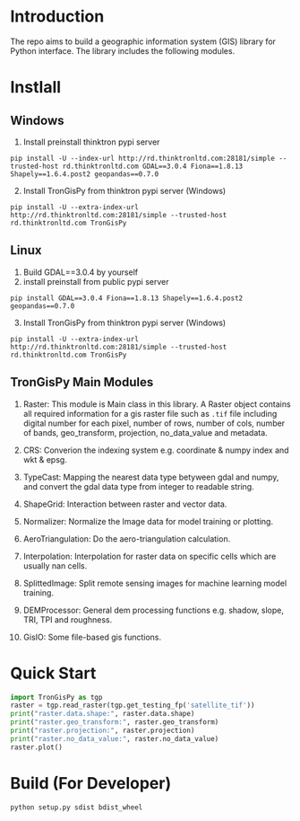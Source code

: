 # Introduction
The repo aims to build a geographic information system (GIS) library for Python interface. The library includes the following modules.

# Instlall
## Windows
1. Install preinstall thinktron pypi server
```
pip install -U --index-url http://rd.thinktronltd.com:28181/simple --trusted-host rd.thinktronltd.com GDAL==3.0.4 Fiona==1.8.13 Shapely==1.6.4.post2 geopandas==0.7.0
```

2. Install TronGisPy from thinktron pypi server (Windows)
```
pip install -U --extra-index-url http://rd.thinktronltd.com:28181/simple --trusted-host rd.thinktronltd.com TronGisPy
```

## Linux
1. Build GDAL==3.0.4 by yourself
2. install preinstall from public pypi server
```
pip install GDAL==3.0.4 Fiona==1.8.13 Shapely==1.6.4.post2 geopandas==0.7.0
```

3. Install TronGisPy from thinktron pypi server (Windows)
```
pip install -U --extra-index-url http://rd.thinktronltd.com:28181/simple --trusted-host rd.thinktronltd.com TronGisPy
```

## TronGisPy Main Modules
1. Raster: This module is Main class in this library. A Raster object contains all required information for a gis raster file such as `.tif` file including digital number for each pixel, number of rows, number of cols, number of bands, geo_transform, projection, no_data_value and metadata. 

2. CRS: Converion the indexing system e.g. coordinate & numpy index and wkt & epsg. 

3. TypeCast: Mapping the nearest data type betyween gdal and numpy, and convert the gdal data type from integer to readable string. 

4. ShapeGrid: Interaction between raster and vector data. 

5. Normalizer: Normalize the Image data for model training or plotting.

6. AeroTriangulation: Do the aero-triangulation calculation.

7. Interpolation: Interpolation for raster data on specific cells which are usually nan cells.

8. SplittedImage: Split remote sensing images for machine learning model training.

9. DEMProcessor: General dem processing functions e.g. shadow, slope, TRI, TPI and roughness.

10. GisIO: Some file-based gis functions.

# Quick Start
```python
import TronGisPy as tgp
raster = tgp.read_raster(tgp.get_testing_fp('satellite_tif'))
print("raster.data.shape:", raster.data.shape)
print("raster.geo_transform:", raster.geo_transform)
print("raster.projection:", raster.projection)
print("raster.no_data_value:", raster.no_data_value)
raster.plot()
```

<!-- ## Linux
1. install gdal 2.3.1 on the linux system (recommend get from the [url](http://download.osgeo.org/gdal/2.3.1/gdal-2.3.1.tar.gz))
    ```
    cd ~/Downloads
    wget http://download.osgeo.org/gdal/2.3.1/gdal-2.3.1.tar.gz
    tar xzf gdal-2.3.1.tar.gz
    mv ./gdal-2.3.1 ~/gdal-2.3.1
    cd ~/gdal-2.3.1
    ./configure
    make
    sudo make install
    export LD_LIBRARY_PATH=/usr/local/lib:\$LD_LIBRARY_PATH
    echo "export LD_LIBRARY_PATH=/usr/local/lib:\$LD_LIBRARY_PATH" >> ~/.profile
    ```

2. install gdal python sdk
    ```
    apt-get install -y python3.6-dev
    pip3 install numpy
    pip3 install GDAL==2.3.1 # must specify the version
    ```

3. install shapely & fiona & Rtree & geopandas
    ```
    pip install shapely fiona Rtree geopandas
    ``` -->



<!-- # Usage
Please see [Tutorial.ipynb](http://rd.thinktronltd.com/jeremywang/TronGisPyTutorial/blob/master/Tutorial.ipynb) & [the Tutorial repo](http://rd.thinktronltd.com/jeremywang/TronGisPyTutorial/) -->

# Build (For Developer)
```bash
python setup.py sdist bdist_wheel
```


